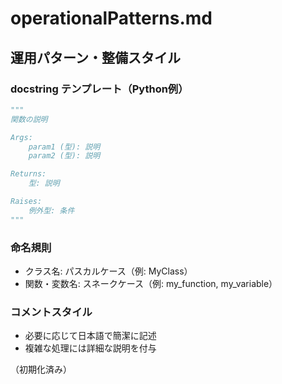 # operationalPatterns.md

## 運用パターン・整備スタイル

### docstring テンプレート（Python例）

```python
"""
関数の説明

Args:
    param1 (型): 説明
    param2 (型): 説明

Returns:
    型: 説明

Raises:
    例外型: 条件
"""
```

### 命名規則
- クラス名: パスカルケース（例: MyClass）
- 関数・変数名: スネークケース（例: my_function, my_variable）

### コメントスタイル
- 必要に応じて日本語で簡潔に記述
- 複雑な処理には詳細な説明を付与

（初期化済み）
